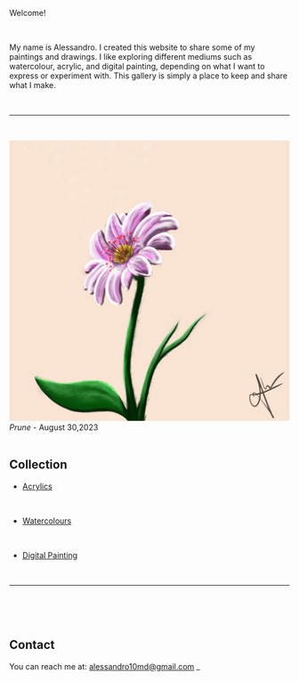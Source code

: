 

Welcome!

<br>

My name is Alessandro. I created this website to share some of my paintings and drawings.
I like exploring different mediums such as watercolour, acrylic, and digital painting, depending on what I want to express or experiment with.
This gallery is simply a place to keep and share what I make.

<br>

---

<br>


![Flower](Flower.jpg)
*Prune* - August 30,2023
<br><br>

## Collection

- [Acrylics](acrylics.md)

<br>
  
- [Watercolours](watercolours.md)

<br>

- [Digital Painting](digital.md)

<br> 


---
<br><br><br>
## Contact

You can reach me at: [alessandro10md@gmail.com](alessandro10md@gmail.com)
_

